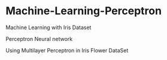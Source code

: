 # Machine-Learning-Perceptron
Machine Learning with Iris Dataset

Perceptron Neural network 

Using Multilayer Perceptron in Iris Flower DataSet
